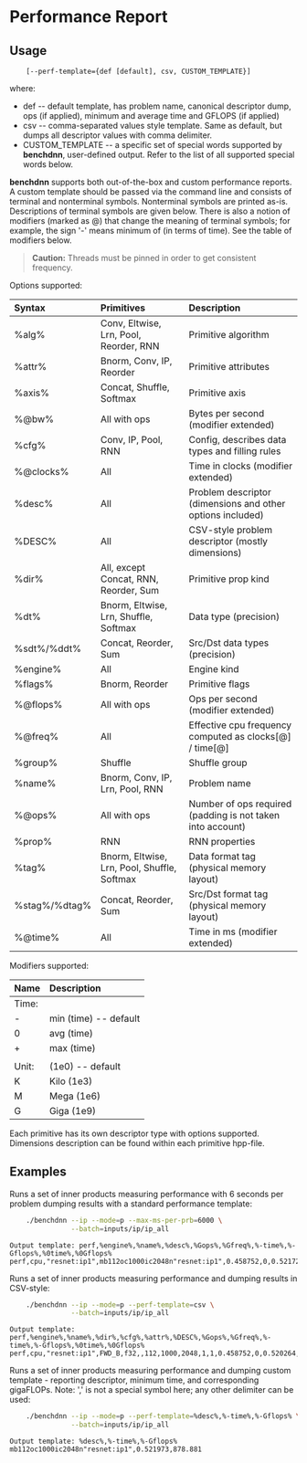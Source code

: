 # Performance Report

## Usage
```
    [--perf-template={def [default], csv, CUSTOM_TEMPLATE}]
```

where:
 - def -- default template, has problem name, canonical descriptor dump, ops
            (if applied), minimum and average time and GFLOPS (if applied)
 - csv -- comma-separated values style template. Same as default, but dumps
            all descriptor values with comma delimiter.
 - CUSTOM_TEMPLATE -- a specific set of special words supported by **benchdnn**,
            user-defined output. Refer to the list of all supported special
            words below.


**benchdnn** supports both out-of-the-box and custom performance reports.
A custom template should be passed via the command line and consists of terminal
and nonterminal symbols.
Nonterminal symbols are printed as-is.
Descriptions of terminal symbols are given below.
There is also a notion of modifiers (marked as @) that change the meaning of
terminal symbols; for example, the sign '-' means minimum of (in terms of time).
See the table of modifiers below.

> **Caution:** Threads must be pinned in order to get consistent frequency.

Options supported:

| Syntax        | Primitives                                  | Description
| :--           | :--                                         | :--
| %alg%         | Conv, Eltwise, Lrn, Pool, Reorder, RNN      | Primitive algorithm
| %attr%        | Bnorm, Conv, IP, Reorder                    | Primitive attributes
| %axis%        | Concat, Shuffle, Softmax                    | Primitive axis
| %@bw%         | All with ops                                | Bytes per second (modifier extended)
| %cfg%         | Conv, IP, Pool, RNN                         | Config, describes data types and filling rules
| %@clocks%     | All                                         | Time in clocks (modifier extended)
| %desc%        | All                                         | Problem descriptor (dimensions and other options included)
| %DESC%        | All                                         | CSV-style problem descriptor (mostly dimensions)
| %dir%         | All, except Concat, RNN, Reorder, Sum       | Primitive prop kind
| %dt%          | Bnorm, Eltwise, Lrn, Shuffle, Softmax       | Data type (precision)
| %sdt%/%ddt%   | Concat, Reorder, Sum                        | Src/Dst data types (precision)
| %engine%      | All                                         | Engine kind
| %flags%       | Bnorm, Reorder                              | Primitive flags
| %@flops%      | All with ops                                | Ops per second (modifier extended)
| %@freq%       | All                                         | Effective cpu frequency computed as clocks[@] / time[@]
| %group%       | Shuffle                                     | Shuffle group
| %name%        | Bnorm, Conv, IP, Lrn, Pool, RNN             | Problem name
| %@ops%        | All with ops                                | Number of ops required (padding is not taken into account)
| %prop%        | RNN                                         | RNN properties
| %tag%         | Bnorm, Eltwise, Lrn, Pool, Shuffle, Softmax | Data format tag (physical memory layout)
| %stag%/%dtag% | Concat, Reorder, Sum                        | Src/Dst format tag (physical memory layout)
| %@time%       | All                                         | Time in ms (modifier extended)

Modifiers supported:

| Name  | Description
| :--   | :--
| Time: |
| -     | min (time) -- default
| 0     | avg (time)
| +     | max (time)
|       |
| Unit: |      (1e0) -- default
| K     | Kilo (1e3)
| M     | Mega (1e6)
| G     | Giga (1e9)

Each primitive has its own descriptor type with options supported. Dimensions
description can be found within each primitive hpp-file.


## Examples

Runs a set of inner products measuring performance with 6 seconds per problem
dumping results with a standard performance template:
``` sh
    ./benchdnn --ip --mode=p --max-ms-per-prb=6000 \
               --batch=inputs/ip/ip_all
```
```
Output template: perf,%engine%,%name%,%desc%,%Gops%,%Gfreq%,%-time%,%-Gflops%,%0time%,%0Gflops%
perf,cpu,"resnet:ip1",mb112oc1000ic2048n"resnet:ip1",0.458752,0,0.521729,879.293,0.576451,795.822
```

Runs a set of inner products measuring performance and dumping results in
CSV-style:
``` sh
    ./benchdnn --ip --mode=p --perf-template=csv \
               --batch=inputs/ip/ip_all
```
```
Output template: perf,%engine%,%name%,%dir%,%cfg%,%attr%,%DESC%,%Gops%,%Gfreq%,%-time%,%-Gflops%,%0time%,%0Gflops%
perf,cpu,"resnet:ip1",FWD_B,f32,,112,1000,2048,1,1,0.458752,0,0.520264,881.768,0.564043,813.328
```

Runs a set of inner products measuring performance and dumping custom template -
reporting descriptor, minimum time, and corresponding gigaFLOPs. Note: ',' is
not a special symbol here; any other delimiter can be used:
``` sh
    ./benchdnn --ip --mode=p --perf-template=%desc%,%-time%,%-Gflops% \
               --batch=inputs/ip/ip_all
```
```
Output template: %desc%,%-time%,%-Gflops%
mb112oc1000ic2048n"resnet:ip1",0.521973,878.881
```

